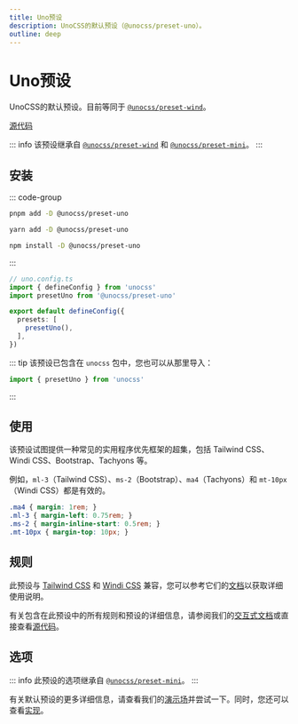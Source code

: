```yaml
---
title: Uno预设
description: UnoCSS的默认预设（@unocss/preset-uno）。
outline: deep
---
```


# Uno预设

UnoCSS的默认预设。目前等同于 [`@unocss/preset-wind`](/presets/wind)。

[源代码](https://github.com/unocss/unocss/tree/main/packages/preset-uno)

::: info
该预设继承自 [`@unocss/preset-wind`](/presets/wind) 和 [`@unocss/preset-mini`](/presets/mini)。
:::

## 安装

::: code-group
  ```bash [pnpm]
  pnpm add -D @unocss/preset-uno
  ```
  ```bash [yarn]
  yarn add -D @unocss/preset-uno
  ```
  ```bash [npm]
  npm install -D @unocss/preset-uno
  ```
:::

```ts
// uno.config.ts
import { defineConfig } from 'unocss'
import presetUno from '@unocss/preset-uno'

export default defineConfig({
  presets: [
    presetUno(),
  ],
})
```

::: tip
该预设已包含在 `unocss` 包中，您也可以从那里导入：

```ts
import { presetUno } from 'unocss'
```
:::

## 使用

该预设试图提供一种常见的实用程序优先框架的超集，包括 Tailwind CSS、Windi CSS、Bootstrap、Tachyons 等。

例如，`ml-3`（Tailwind CSS）、`ms-2`（Bootstrap）、`ma4`（Tachyons）和 `mt-10px`（Windi CSS）都是有效的。

```css
.ma4 { margin: 1rem; }
.ml-3 { margin-left: 0.75rem; }
.ms-2 { margin-inline-start: 0.5rem; }
.mt-10px { margin-top: 10px; }
```

## 规则

此预设与 [Tailwind CSS](https://tailwindcss.com/) 和 [Windi CSS](https://windicss.org/) 兼容，您可以参考它们的[文档](https://tailwindcss.com/docs)以获取详细使用说明。

有关包含在此预设中的所有规则和预设的详细信息，请参阅我们的[交互式文档](https://unocss.dev/interactive/)或直接查看[源代码](https://github.com/unocss/unocss/tree/main/packages/preset-uno)。

## 选项

::: info
此预设的选项继承自 [`@unocss/preset-mini`](/presets/mini#选项)。
:::

有关默认预设的更多详细信息，请查看我们的[演示场](https://uno.antfu.me/play/)并尝试一下。同时，您还可以查看[实现](https://github.com/unocss/unocss/tree/main/packages)。
